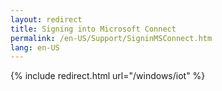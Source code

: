 ```yaml
---
layout: redirect
title: Signing into Microsoft Connect
permalink: /en-US/Support/SigninMSConnect.htm
lang: en-US
---
```


{% include redirect.html url="/windows/iot" %}



